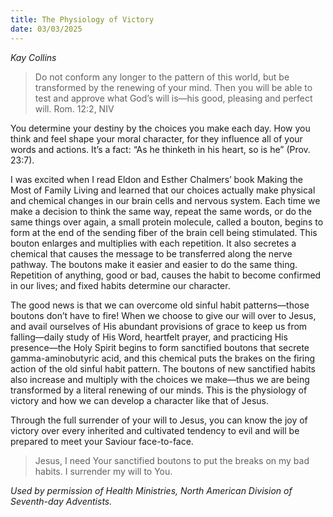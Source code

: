 ```yaml
---
title: The Physiology of Victory
date: 03/03/2025
---
```


_Kay Collins_

> <p></p>
> Do not conform any longer to the pattern of this world, but be transformed by the renewing of your mind. Then you will be able to test and approve what God’s will is—his good, pleasing and perfect will. Rom. 12:2, NIV

You determine your destiny by the choices you make each day. How you think and feel shape your moral character, for they influence all of your words and actions. It’s a fact: “As he thinketh in his heart, so is he” (Prov. 23:7).

I was excited when I read Eldon and Esther Chalmers’ book Making the Most of Family Living and learned that our choices actually make physical and chemical changes in our brain cells and nervous system. Each time we make a decision to think the same way, repeat the same words, or do the same things over again, a small protein molecule, called a bouton, begins to form at the end of the sending fiber of the brain cell being stimulated. This bouton enlarges and multiplies with each repetition. It also secretes a chemical that causes the message to be transferred along the nerve pathway. The boutons make it easier and easier to do the same thing. Repetition of anything, good or bad, causes the habit to become confirmed in our lives; and fixed habits determine our character.

The good news is that we can overcome old sinful habit patterns—those boutons don’t have to fire! When we choose to give our will over to Jesus, and avail ourselves of His abundant provisions of grace to keep us from falling—daily study of His Word, heartfelt prayer, and practicing His presence—the Holy Spirit begins to form sanctified boutons that secrete gamma-aminobutyric acid, and this chemical puts the brakes on the firing action of the old sinful habit pattern. The boutons of new sanctified habits also increase and multiply with the choices we make—thus we are being transformed by a literal renewing of our minds. This is the physiology of victory and how we can develop a character like that of Jesus.

Through the full surrender of your will to Jesus, you can know the joy of victory over every inherited and cultivated tendency to evil and will be prepared to meet your Saviour face-to-face.

> <callout></callout>
> Jesus, I need Your sanctified boutons to put the breaks on my bad habits. I surrender my will to You.

_Used by permission of Health Ministries, North American Division of Seventh-day Adventists._